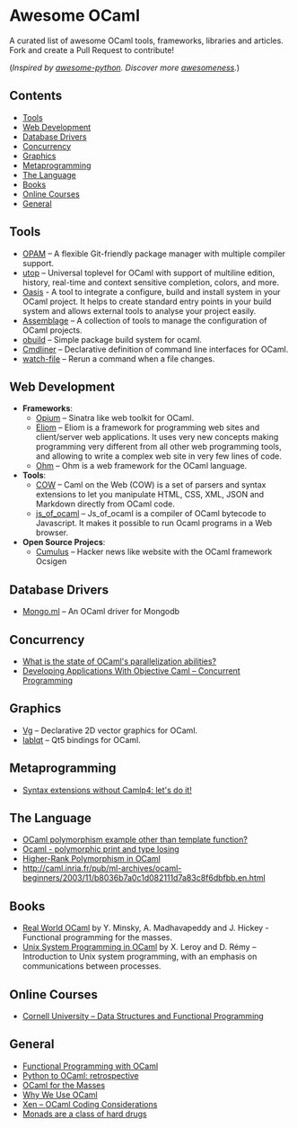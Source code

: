 Awesome OCaml
=============

A curated list of awesome OCaml tools, frameworks, libraries and articles.  
Fork and create a Pull Request to contribute!

(_Inspired by [awesome-python](https://github.com/vinta/awesome-python). Discover more [awesomeness](https://github.com/bayandin/awesome-awesomeness)._)

## Contents

- [Tools](#tools)
- [Web Development](#web-development)
- [Database Drivers](#databas-drivers)
- [Concurrency](#concurrency)
- [Graphics](#graphics)
- [Metaprogramming](#metaprogramming)
- [The Language](#the-language)
- [Books](#books)
- [Online Courses](#online-courses)
- [General](#general)


## Tools

- [OPAM](http://opam.ocamlpro.com/) – A flexible Git-friendly package manager with multiple compiler support.
- [utop](https://github.com/diml/utop) – Universal toplevel for OCaml with support of multiline edition, history, real-time and context sensitive completion, colors, and more.
- [Oasis](http://oasis.forge.ocamlcore.org/) - A tool to integrate a configure, build and install system in your OCaml project. It helps to create standard entry points in your build system and allows external tools to analyse your project easily.
- [Assemblage](https://github.com/samoht/assemblage) – A collection of tools to manage the configuration of OCaml projects.
- [obuild](https://github.com/ocaml-obuild/obuild) – Simple package build system for ocaml.
- [Cmdliner](https://github.com/dbuenzli/cmdliner) – Declarative definition of command line interfaces for OCaml.
- [watch-file](https://github.com/mjambon/watch-file) – Rerun a command when a file changes.


## Web Development

- **Frameworks**:
  - [Opium](https://github.com/rgrinberg/opium) – Sinatra like web toolkit for OCaml.
  - [Eliom](http://ocsigen.org/eliom/) – Eliom is a framework for programming web sites and client/server web applications. It uses very new concepts making programming very different from all other web programming tools, and allowing to write a complex web site in very few lines of code.
  - [Ohm](http://ohm-framework.com/) – Ohm is a web framework for the OCaml language.
- **Tools**:
  - [COW](https://github.com/mirage/ocaml-cow) – Caml on the Web (COW) is a set of parsers and syntax extensions to let you manipulate HTML, CSS, XML, JSON and Markdown directly from OCaml code.
  - [js_of_ocaml](http://ocsigen.org/js_of_ocaml) – Js_of_ocaml is a compiler of OCaml bytecode to Javascript. It makes it possible to run Ocaml programs in a Web browser.
- **Open Source Projecs**:
  - [Cumulus](https://github.com/Khady/cumulus) – Hacker news like website with the OCaml framework Ocsigen


## Database Drivers

- [Mongo.ml](http://massd.github.io/mongo/) – An OCaml driver for Mongodb


## Concurrency

- [What is the state of OCaml's parallelization abilities?](http://stackoverflow.com/questions/6588500/what-is-the-state-of-ocamls-parallelization-abilities)
- [Developing Applications With Objective Caml – Concurrent Programming](http://caml.inria.fr/pub/docs/oreilly-book/pdf/chap19.pdf)


## Graphics

- [Vg](https://github.com/dbuenzli/vg) – Declarative 2D vector graphics for OCaml.
- [lablqt](https://github.com/Kakadu/lablqt) – Qt5 bindings for OCaml.


## Metaprogramming

- [Syntax extensions without Camlp4: let's do it!](http://www.lexifi.com/blog/syntax-extensions-without-camlp4-lets-do-it)


## The Language

- [OCaml polymorphism example other than template function?](http://stackoverflow.com/questions/14440531/ocaml-polymorphism-example-other-than-template-function)
- [Ocaml - polymorphic print and type losing](http://stackoverflow.com/questions/7442449/ocaml-polymorphic-print-and-type-losing)
- [Higher-Rank Polymorphism in OCaml](http://devmusings.legiasoft.com/blog/2008/05/23/higher-rank_polymorphism_in_ocaml)
- <http://caml.inria.fr/pub/ml-archives/ocaml-beginners/2003/11/b8036b7a0c1d082111d7a83c8f6dbfbb.en.html>


## Books

- [Real World OCaml](https://realworldocaml.org/) by Y. Minsky, A. Madhavapeddy and J. Hickey - Functional programming for the masses.
- [Unix System Programming in OCaml](http://ocamlunix.forge.ocamlcore.org/) by X. Leroy and D. Rémy – Introduction to Unix system programming, with an emphasis on communications between processes.


## Online Courses

- [Cornell University – Data Structures and Functional Programming](http://www.cs.cornell.edu/courses/cs3110/2011sp/lecturenotes.asp)


## General

- [Functional Programming with OCaml](https://haifengl.wordpress.com/2014/06/17/ocaml-introduction/)
- [Python to OCaml: retrospective](http://roscidus.com/blog/blog/2014/06/06/python-to-ocaml-retrospective/)
- [OCaml for the Masses](http://queue.acm.org/detail.cfm?id=2038036)
- [Why We Use OCaml](http://tech.esper.com/2014/07/15/why-we-use-ocaml/)
- [Xen – OCaml Coding Considerations](http://wiki.xen.org/wiki/OCaml_Coding_Considerations)
- [Monads are a class of hard drugs](http://lambda-diode.com/programming/monads-are-a-class-of-hard-drugs)

